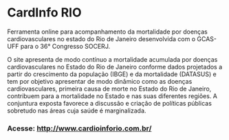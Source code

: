 # CardInfo RIO
Ferramenta online para acompanhamento da mortalidade por doenças cardiovasculares no estado do Rio de Janeiro desenvolvida com o GCAS-UFF para o 36° Congresso SOCERJ. 

O site apresenta de modo contínuo a mortalidade acumulada por doenças cardiovasculares no Estado do Rio de Janeiro conforme dados projetados a partir do crescimento da população (IBGE) e da mortalidade (DATASUS) e tem por objetivo apresentar de modo dinâmico como as doenças cardiovasculares, primeira causa de morte no Estado do Rio de Janeiro, contribuem para a mortalidade no Estado e nas suas diferentes regiões. 
A conjuntura exposta favorece a discussão e criação de políticas públicas sobretudo nas áreas cuja saúde é marginalizada.


### Acesse: http://www.cardioinforio.com.br/

